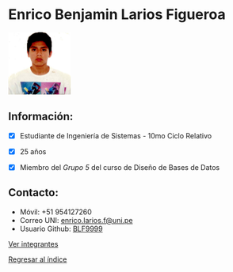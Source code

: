 # Enrico Benjamin Larios Figueroa

<img src="EnricoLarios.jpeg" alt="Enrico Larios Figueroa" style="width: 25%; height: auto;" />

 ## **Información:**
- [x] Estudiante de Ingeniería de Sistemas - 10mo Ciclo Relativo
- [x] 25 años
- [x] Miembro del *Grupo 5* del curso de Diseño de Bases de Datos


 ## **Contacto:**

  * Móvil: +51 954127260
  * Correo UNI: enrico.larios.f@uni.pe
  * Usuario Github: [BLF9999](https://github.com/BLF9999)

[Ver integrantes](../Integrantes.md)

[Regresar al índice](../../README.md)
